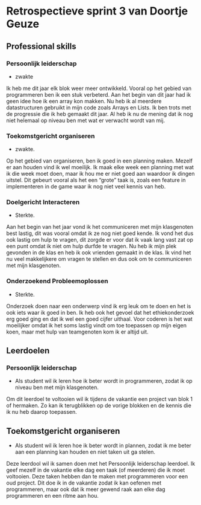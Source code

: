 # Retrospectieve sprint 3 van Doortje Geuze

## Professional skills

### Persoonlijk leiderschap
- zwakte

Ik heb me dit jaar elk blok weer meer ontwikkeld. Vooral op het gebied van programmeren ben ik een stuk verbeterd. Aan het begin van dit jaar had ik geen idee hoe ik een array kon makken. Nu heb ik al meerdere datastructuren gebruikt in mijn code zoals Arrays en Lists. Ik ben trots met de progressie die ik heb gemaakt dit jaar.  Al heb ik nu de mening dat ik nog niet helemaal op niveau ben met wat er verwacht wordt van mij.

### Toekomstgericht organiseren 
- zwakte.

Op het gebied van organiseren, ben ik goed in een planning maken. Mezelf er aan houden vind ik wel moeilijk. Ik maak elke week een planning met wat ik die week moet doen, maar ik hou me er niet goed aan waardoor ik dingen uitstel. Dit gebeurt vooral als het een “grote” taak is, zoals een feature in implementeren in de game waar ik nog niet veel kennis van heb.

### Doelgericht Interacteren
- Sterkte.

Aan het begin van het jaar vond ik het communiceren met mijn klasgenoten best lastig, dit was vooral omdat ik ze nog niet goed kende. Ik vond het dus ook lastig om hulp te vragen, dit zorgde er voor dat ik vaak lang vast zat op een punt omdat ik niet om hulp durfde te vragen. Nu heb ik mijn plek gevonden in de klas en heb ik ook vrienden gemaakt in de klas. Ik vind het nu veel makkelijkere om vragen te stellen en dus ook om te communiceren met mijn klasgenoten.

### Onderzoekend Probleemoplossen 
- Sterkte.
  
Onderzoek doen naar een onderwerp vind ik erg leuk om te doen en het is ook iets waar ik goed in ben. Ik heb ook het gevoel dat het ethiekonderzoek erg goed ging en dat ik wel een goed cijfer uithaal. Voor coderen is het wat moeilijker omdat ik het soms lastig vindt om toe toepassen op mijn eigen koen, maar met hulp van teamgenoten kom ik er altijd uit.

## Leerdoelen

### Persoonlijk leiderschap
- Als student wil ik leren hoe ik beter wordt in programmeren, zodat ik op niveau ben met mijn klasgenoten. 

Om dit leerdoel te voltooien wil ik tijdens de vakantie een project van blok 1 of  hermaken. Zo kan ik terugblikken op de vorige blokken en de kennis die ik nu heb daarop toepassen.

## Toekomstgericht organiseren
- Als student wil ik leren hoe ik beter wordt in plannen, zodat ik me beter aan een planning kan houden en niet taken uit ga stelen.

Deze leerdool wil ik samen doen met het Persoonlijk leiderschap leerdoel. Ik geef mezelf in de vakantie elke dag een taak (of meerderen) die ik moet voltooien. Deze taken hebben dan te maken met programmeren voor een oud project. Dit doe ik in de vakantie zodat ik kan oefenen met programmeren, maar ook dat ik meer gewend raak aan elke dag programmeren en een ritme aan hou.

